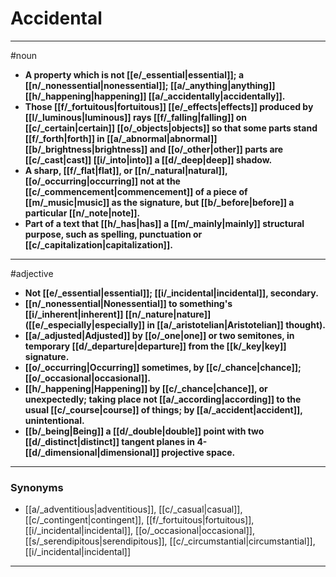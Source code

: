# Accidental
---
#noun
- **A property which is not [[e/_essential|essential]]; a [[n/_nonessential|nonessential]]; [[a/_anything|anything]] [[h/_happening|happening]] [[a/_accidentally|accidentally]].**
- **Those [[f/_fortuitous|fortuitous]] [[e/_effects|effects]] produced by [[l/_luminous|luminous]] rays [[f/_falling|falling]] on [[c/_certain|certain]] [[o/_objects|objects]] so that some parts stand [[f/_forth|forth]] in [[a/_abnormal|abnormal]] [[b/_brightness|brightness]] and [[o/_other|other]] parts are [[c/_cast|cast]] [[i/_into|into]] a [[d/_deep|deep]] shadow.**
- **A sharp, [[f/_flat|flat]], or [[n/_natural|natural]], [[o/_occurring|occurring]] not at the [[c/_commencement|commencement]] of a piece of [[m/_music|music]] as the signature, but [[b/_before|before]] a particular [[n/_note|note]].**
- **Part of a text that [[h/_has|has]] a [[m/_mainly|mainly]] structural purpose, such as spelling, punctuation or [[c/_capitalization|capitalization]].**
---
#adjective
- **Not [[e/_essential|essential]]; [[i/_incidental|incidental]], secondary.**
- **[[n/_nonessential|Nonessential]] to something's [[i/_inherent|inherent]] [[n/_nature|nature]] ([[e/_especially|especially]] in [[a/_aristotelian|Aristotelian]] thought).**
- **[[a/_adjusted|Adjusted]] by [[o/_one|one]] or two semitones, in temporary [[d/_departure|departure]] from the [[k/_key|key]] signature.**
- **[[o/_occurring|Occurring]] sometimes, by [[c/_chance|chance]]; [[o/_occasional|occasional]].**
- **[[h/_happening|Happening]] by [[c/_chance|chance]], or unexpectedly; taking place not [[a/_according|according]] to the usual [[c/_course|course]] of things; by [[a/_accident|accident]], unintentional.**
- **[[b/_being|Being]] a [[d/_double|double]] point with two [[d/_distinct|distinct]] tangent planes in 4-[[d/_dimensional|dimensional]] projective space.**
---
### Synonyms
- [[a/_adventitious|adventitious]], [[c/_casual|casual]], [[c/_contingent|contingent]], [[f/_fortuitous|fortuitous]], [[i/_incidental|incidental]], [[o/_occasional|occasional]], [[s/_serendipitous|serendipitous]], [[c/_circumstantial|circumstantial]], [[i/_incidental|incidental]]
---
